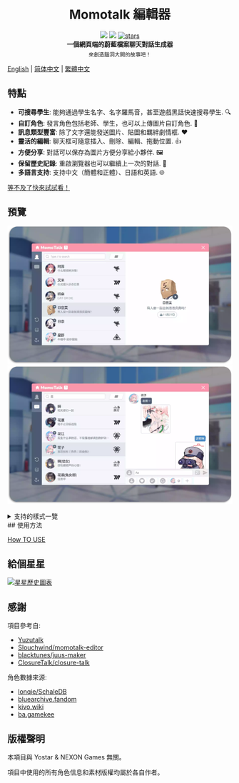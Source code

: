 <h1 align="center">Momotalk 編輯器</h1>

<div align="center">
    <img src="https://img.shields.io/github/last-commit/u1805/momotalk/main">
    <img src="https://img.shields.io/github/languages/top/U1805/momotalk" >
    <a href="https://star-history.com/#U1805/momotalk"> 
      <img src="https://img.shields.io/github/stars/U1805/momotalk" alt="stars"> 
    </a>
</div>
<div align="center">
  <strong>一個網頁端的蔚藍檔案聊天對話生成器</strong><br>
  <sub>來創造腦洞大開的故事吧！</sub>
</div>


[English](./README.md) | [简体中文](./README-zh_cn.md) | [繁體中文](./README-zh_tw.md)

## 特點

- **可搜尋學生**: 能夠通過學生名字、名字羅馬音，甚至遊戲黑話快速搜尋學生. 🔍️
- **自訂角色**: 發言角色包括老師、學生，也可以上傳圖片自訂角色. 🎅
- **訊息類型豐富**: 除了文字還能發送圖片、貼圖和羈絆劇情框. ❤️
- **靈活的編輯**: 聊天框可隨意插入、刪除、編輯、拖動位置. 👍
- **方便分享**: 對話可以保存為圖片方便分享給小夥伴. 🖼️
- **保留歷史記錄**: 重啟瀏覽器也可以繼續上一次的對話. 📌
- **多語言支持**: 支持中文（簡體和正體）、日語和英語. 🌐

[等不及了快來試試看！](https://u1805.github.io/momotalk)

## 預覽

![img11](./assets/演示1.webp)
![img12](./assets/演示2.webp)
<details><summary>支持的樣式一覽</summary>
    <ul>
    <li>學生</li>
    <li>學生差分</li>
    <li>自訂角色</li>
    <li>老師</li>
    <li>選項</li>
    <li>羈絆劇情</li>
    <li>系統通知</li>
    <li>貼圖</li>
    <li>圖片</li>
    </ul>
</details>
## 使用方法

[How TO USE](./How-to-use.md)

## 給個星星

[![星星歷史圖表](https://api.star-history.com/svg?repos=U1805/momotalk)](https://star-history.com/#U1805/momotalk)

## 感謝

項目參考自:

- [Yuzutalk](https://www.yuzutalk.net/)
- [Slouchwind/momotalk-editor](https://github.com/Slouchwind/momotalk-editor)
- [blacktunes/juus-maker](https://github.com/blacktunes/juus-maker)
- [ClosureTalk/closure-talk](https://github.com/ClosureTalk/closure-talk)

角色數據來源:

- [lonqie/SchaleDB](https://github.com/lonqie/SchaleDB)
- [bluearchive.fandom](https://bluearchive.fandom.com)
- [kivo.wiki](https://kivo.wiki/)
- [ba.gamekee](https://ba.gamekee.com/)

## 版權聲明

本項目與 Yostar & NEXON Games 無關。

項目中使用的所有角色信息和素材版權均屬於各自作者。